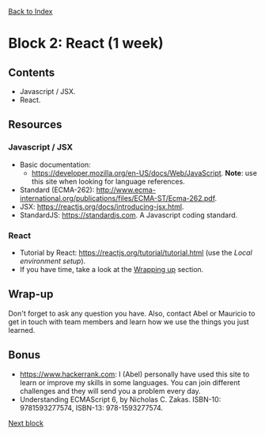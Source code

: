 [Back to Index](../../README.md)

# Block 2: React (1 week)

## Contents

- Javascript / JSX.
- React.

## Resources

### Javascript / JSX

- Basic documentation:
  - https://developer.mozilla.org/en-US/docs/Web/JavaScript. **Note**: use this site when looking for language references.
- Standard (ECMA-262): http://www.ecma-international.org/publications/files/ECMA-ST/Ecma-262.pdf.
- JSX: https://reactjs.org/docs/introducing-jsx.html.
- StandardJS: https://standardjs.com. A Javascript coding standard.

### React

- Tutorial by React: https://reactjs.org/tutorial/tutorial.html (use the *Local environment setup*).
- If you have time, take a look at the [Wrapping up](https://reactjs.org/tutorial/tutorial.html#wrapping-up) section.

## Wrap-up

Don't forget to ask any question you have. Also, contact Abel or Mauricio to get in touch with team members and learn how we use the things you just learned.

## Bonus

- https://www.hackerrank.com: I (Abel) personally have used this site to learn or improve my skills in some languages. You can join different challenges and they will send you a problem every day.
- Understanding ECMAScript 6, by Nicholas C. Zakas. ISBN-10: 9781593277574, ISBN-13: 978-1593277574.

[Next block](../block-3/index.md)
